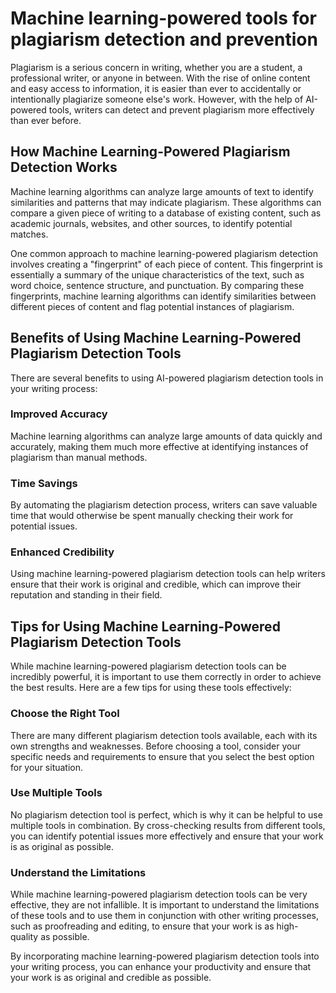Machine learning-powered tools for plagiarism detection and prevention
========================================================================================================================

Plagiarism is a serious concern in writing, whether you are a student, a professional writer, or anyone in between. With the rise of online content and easy access to information, it is easier than ever to accidentally or intentionally plagiarize someone else's work. However, with the help of AI-powered tools, writers can detect and prevent plagiarism more effectively than ever before.

How Machine Learning-Powered Plagiarism Detection Works
-------------------------------------------------------

Machine learning algorithms can analyze large amounts of text to identify similarities and patterns that may indicate plagiarism. These algorithms can compare a given piece of writing to a database of existing content, such as academic journals, websites, and other sources, to identify potential matches.

One common approach to machine learning-powered plagiarism detection involves creating a "fingerprint" of each piece of content. This fingerprint is essentially a summary of the unique characteristics of the text, such as word choice, sentence structure, and punctuation. By comparing these fingerprints, machine learning algorithms can identify similarities between different pieces of content and flag potential instances of plagiarism.

Benefits of Using Machine Learning-Powered Plagiarism Detection Tools
---------------------------------------------------------------------

There are several benefits to using AI-powered plagiarism detection tools in your writing process:

### Improved Accuracy

Machine learning algorithms can analyze large amounts of data quickly and accurately, making them much more effective at identifying instances of plagiarism than manual methods.

### Time Savings

By automating the plagiarism detection process, writers can save valuable time that would otherwise be spent manually checking their work for potential issues.

### Enhanced Credibility

Using machine learning-powered plagiarism detection tools can help writers ensure that their work is original and credible, which can improve their reputation and standing in their field.

Tips for Using Machine Learning-Powered Plagiarism Detection Tools
------------------------------------------------------------------

While machine learning-powered plagiarism detection tools can be incredibly powerful, it is important to use them correctly in order to achieve the best results. Here are a few tips for using these tools effectively:

### Choose the Right Tool

There are many different plagiarism detection tools available, each with its own strengths and weaknesses. Before choosing a tool, consider your specific needs and requirements to ensure that you select the best option for your situation.

### Use Multiple Tools

No plagiarism detection tool is perfect, which is why it can be helpful to use multiple tools in combination. By cross-checking results from different tools, you can identify potential issues more effectively and ensure that your work is as original as possible.

### Understand the Limitations

While machine learning-powered plagiarism detection tools can be very effective, they are not infallible. It is important to understand the limitations of these tools and to use them in conjunction with other writing processes, such as proofreading and editing, to ensure that your work is as high-quality as possible.

By incorporating machine learning-powered plagiarism detection tools into your writing process, you can enhance your productivity and ensure that your work is as original and credible as possible.
